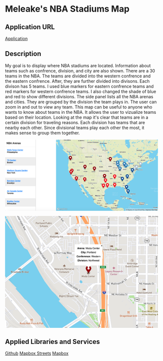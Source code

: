 # Meleake's NBA Stadiums Map

## Application URL

[Application](https://meleakewubbie.github.io/geog495_final.github.io/index.html) 

## Description

My goal is to display where NBA stadiums are located. Information about teams such as confrence, division, and city are also shown. There are a 30 teams in the NBA. The teams are divided into the western confrence and the eastern confrence. After, they are further divided into divisons. Each divison has 5 teams. I used blue markers for eastern confrence teams and red markers for western confrence teams. I also changed the shade of blue and red to show different divisions. The side panel lists all the NBA arenas and cities. They are grouped by the division the team plays in. The user can zoom in and out to view any team. This map can be useful to anyone who wants to know about teams in the NBA. It allows the user to vizualize teams based on their location. Looking at the map it's clear that teams are in a certain division for traveling reasons. Each division has teams that are nearby each other. Since divisional teams play each other the most, it makes sense to group them together. 


![my screenshot](https://github.com/meleakewubbie/geog495_final.github.io/blob/master/assets/screenshot.png)

![my screenshot2](https://github.com/meleakewubbie/geog495_final.github.io/blob/master/assets/screenshot2.png)

## Applied Libraries and Services

[Github](https://github.com/) [Mapbox Streets](https://www.mapbox.com/maps/streets) [Mapbox](https://studio.mapbox.com/)




